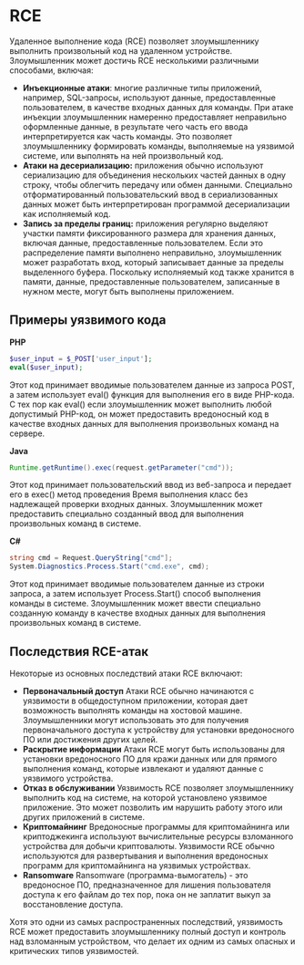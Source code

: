 # RCE

Удаленное выполнение кода (RCE) позволяет злоумышленнику выполнить произвольный код на удаленном устройстве. Злоумышленник может достичь RCE несколькими различными способами, включая:

- **Инъекционные атаки**: многие различные типы приложений, например, SQL-запросы, используют данные, предоставленные пользователем, в качестве входных данных для команды. При атаке инъекции злоумышленник намеренно предоставляет неправильно оформленные данные, в результате чего часть его ввода интерпретируется как часть команды. Это позволяет злоумышленнику формировать команды, выполняемые на уязвимой системе, или выполнять на ней произвольный код.
- **Атаки на десериализацию:** приложения обычно используют сериализацию для объединения нескольких частей данных в одну строку, чтобы облегчить передачу или обмен данными. Специально отформатированный пользовательский ввод в сериализованных данных может быть интерпретирован программой десериализации как исполняемый код.
- **Запись за пределы границ:** приложения регулярно выделяют участки памяти фиксированного размера для хранения данных, включая данные, предоставленные пользователем. Если это распределение памяти выполнено неправильно, злоумышленник может разработать вход, который записывает данные за пределы выделенного буфера. Поскольку исполняемый код также хранится в памяти, данные, предоставленные пользователем, записанные в нужном месте, могут быть выполнены приложением.

## Примеры уязвимого кода

**PHP**

```php
$user_input = $_POST['user_input'];
eval($user_input);
```

Этот код принимает вводимые пользователем данные из запроса POST, а затем использует eval() функция для выполнения его в виде PHP-кода. С тех пор как eval() если злоумышленник может выполнить любой допустимый PHP-код, он может предоставить вредоносный код в качестве входных данных для выполнения произвольных команд на сервере.

**Java**

```java
Runtime.getRuntime().exec(request.getParameter("cmd"));
```

Этот код принимает пользовательский ввод из веб-запроса и передает его в exec() метод проведения Время выполнения класс без надлежащей проверки входных данных. Злоумышленник может предоставить специально созданный ввод для выполнения произвольных команд в системе.

**C#**

```csharp
string cmd = Request.QueryString["cmd"];
System.Diagnostics.Process.Start("cmd.exe", cmd);
```

Этот код принимает вводимые пользователем данные из строки запроса, а затем использует Process.Start() способ выполнения команды в системе. Злоумышленник может ввести специально созданную команду в качестве входных данных для выполнения произвольных команд в системе.

## Последствия RCE-атак

Некоторые из основных последствий атаки RCE включают:

- **Первоначальный доступ** Атаки RCE обычно начинаются с уязвимости в общедоступном приложении, которая дает возможность выполнять команды на хостовой машине. Злоумышленники могут использовать это для получения первоначального доступа к устройству для установки вредоносного ПО или достижения других целей.
- **Раскрытие информации** Атаки RCE могут быть использованы для установки вредоносного ПО для кражи данных или для прямого выполнения команд, которые извлекают и удаляют данные с уязвимого устройства.
- **Отказ в обслуживании** Уязвимость RCE позволяет злоумышленнику выполнить код на системе, на которой установлено уязвимое приложение. Это может позволить им нарушить работу этого или других приложений в системе.
- **Криптомайнинг** Вредоносные программы для криптомайнинга или криптоджекинга используют вычислительные ресурсы взломанного устройства для добычи криптовалюты. Уязвимости RCE обычно используются для развертывания и выполнения вредоносных программ для криптомайнинга на уязвимых устройствах.
- **Ransomware** Ransomware (программа-вымогатель) - это вредоносное ПО, предназначенное для лишения пользователя доступа к его файлам до тех пор, пока он не заплатит выкуп за восстановление доступа.

Хотя это одни из самых распространенных последствий, уязвимость RCE может предоставить злоумышленнику полный доступ и контроль над взломанным устройством, что делает их одним из самых опасных и критических типов уязвимостей.